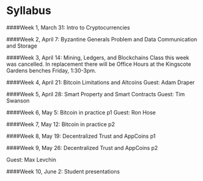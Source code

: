 Syllabus
=======
####Week 1, March 31: Intro to Cryptocurrencies

####Week 2, April 7: Byzantine Generals Problem and Data Communication and Storage

####Week 3, April 14: Mining, Ledgers, and Blockchains
Class this week was cancelled. In replacement there will be Office Hours at the Kingscote Gardens benches Friday, 1:30-3pm.

####Week 4, April 21: Bitcoin Limitations and Altcoins
Guest: Adam Draper

####Week 5, April 28: Smart Property and Smart Contracts
Guest: Tim Swanson

####Week 6, May 5: Bitcoin in practice p1
Guest: Ron Hose

####Week 7, May 12: Bitcoin in practice p2

####Week 8, May 19: Decentralized Trust and AppCoins p1

####Week 9, May 26: Decentralized Trust and AppCoins p2

Guest: Max Levchin

####Week 10, June 2: Student presentations


